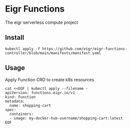 # Eigr Functions

The eigr serverless compute project

## Install

```shell
kubectl apply -f https://github.com/eigr/eigr-functions-controller/blob/main/manifests/manifest.yaml
```

## Usage

Apply Function CRD to create k8s resources

```shell
cat <<EOF | kubectl apply --filename -
apiVersion: functions.eigr.io/v1
kind: Function
metadata:
  name: shopping-cart
spec:
  containers:
  - image: my-docker-hub-username/shopping-cart:latest
EOF
```